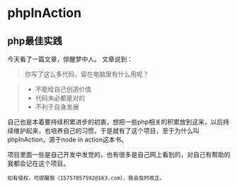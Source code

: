 # phpInAction
## php最佳实践

今天看了一篇文章，惊醒梦中人。
 文章说到：
> 你写了这么多代码，留在电脑里有什么用呢？<br />

> * 不能给自己创造价值
> * 代码未必都是对的
> * 不利于自身发展
 
自己也是本着要持续积累进步的初衷，想把一些php相关的积累放到这来，以后持续维护起来，也培养自己的习惯，于是就有了这个项目，至于为什么叫phpInAction，源于node in action这本书。

项目里面一些是自己开发中发觉的，也有很多是自己网上看到的，对自己有帮助的我都会记在这个项目。

    如有侵权，可提醒我（15757857592@163.com），我会及时改正。
